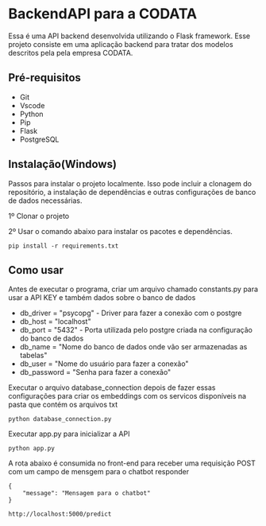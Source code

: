 # BackendAPI para a CODATA

Essa é uma API backend desenvolvida utilizando o Flask framework. 
Esse projeto consiste em uma aplicação backend para tratar dos modelos
descritos pela pela empresa CODATA.

## Pré-requisitos 
- Git
- Vscode
- Python
- Pip
- Flask
- PostgreSQL

## Instalação(Windows)

Passos para instalar o projeto localmente. Isso pode incluir a clonagem do repositório, a instalação de dependências e outras configurações de banco de dados necessárias.

1º Clonar o projeto

2º Usar o comando abaixo para instalar os pacotes e dependências.
```
pip install -r requirements.txt
```

## Como usar

Antes de executar o programa, criar um arquivo chamado constants.py para usar a API KEY e também dados sobre o banco de dados
- db_driver = "psycopg" - Driver para fazer a conexão com o postgre
- db_host = "localhost"
- db_port = "5432" - Porta utilizada pelo postgre criada na configuração do banco de dados
- db_name =  "Nome do banco de dados onde vão ser armazenadas as tabelas"
- db_user = "Nome do usuário para fazer a conexão"
- db_password = "Senha para fazer a conexão"

Executar o arquivo database_connection depois de fazer essas configurações para criar os embeddings com os servicos disponíveis na pasta que contém os arquivos txt

```
python database_connection.py
```

Executar app.py para inicializar a API

```
python app.py
```

A rota abaixo é consumida no front-end para receber uma requisição POST com um campo de mensgem para o chatbot responder

```
{
    "message": "Mensagem para o chatbot"
}
```

```
http://localhost:5000/predict
```


